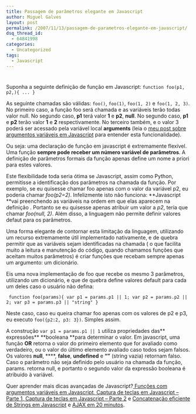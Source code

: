 ```yaml
---
title: Passagem de parâmetros elegante em Javascript
author: Miguel Galves
layout: post
permalink: /2007/11/13/passagem-de-parametros-elegante-em-javascript/
dsq_thread_id:
  - 64841998
categories:
  - Uncategorized
tags:
  - Javascript
---
```

# 

Suponha a seguinte definição de função em Javascript: `
function foo(p1, p2,){
...
} `

As seguinte chamadas são válidas: `foo()`, `foo(1)`, `foo(1, 2)` e `foo(1, 2, 3)`. No primeiro caso, a função foo será chamada e as variáveis terão todas valor null. No segundo caso, **p1** terá valor **1** e **p2**, **null**. No segundo caso, **p1** e **p2** terão valor **1** e **2** respectivamente. No terceiro também, e o valor 3 poderá ser acessado pela variável local **arguments** (leia o [meu post sobre argumentos variáveis em Javascript][1] para entender esta funcionalidade).

 [1]: http://log4dev.com/2007/10/13/funcoes-com-argumentos-variaveis-em-javascript/

Ou seja: uma declaração de função em javascript é extremamente flexível. Uma função **sempre pode receber um número variável de parâmetros**. A definição de parâmetros formais da função apenas define um nome a priori para estes valores.

Este flexibilidade toda seria ótima se Javascript, assim como Python, permitisse a identificação dos parâmetros na chamada da função. Por exemplo, se eu quisesse chamar foo apenas com o valor da variável p2, eu poderia chamar *foo(p2=2)*. Infelizmente isto não funciona: **Javascript **vai preenchendo as variáveis na ordem em que elas aparecem na definição . Portanto se eu quisesse apenas atribuir um valor a *p2*, teria que chamar *foo(null, 2)*. Além disso, a linguagem não permite definir valores defaut para os parâmetros.

Uma forma elegante de contornar esta limitação da linguagem, utilizando um recurso extremamente útil implementado nativamente, e de quebra permitir que as variáveis sejam identificadas na chamada ( o que facilita muito a leitura e manutenção do código, quando chamamos funções que aceitam muitos parâmetros) é criar funções que recebam sempre apenas um argumento: um dicionário.

Eis uma nova implementação de foo que recebe os mesmo 3 parâmetros, utilizando um dicionário, e que de quebra define valores default para cada um deles caso o usuário não defina:

`
function foo(params){
var p1 = params.p1 || 1;
var p2 = params.p2 || 2;
var p3 = params.p3 || "string"
}`

Neste caso, caso eu queira chamar foo apenas com os valores de p2 e p3, eu executo `foo({p2:2, p3: 3})`. Simples assim.

A construção `var p1 = params.p1 || 1` utiliza propriedades das** expressões** **booleana **para determinar o valor. Em javascript, uma função **OR** retorna o valor do primeiro elemento que for avaliado como verdadeiro, ou o valor do último elemento avaliado caso todos sejam falsos. Os valores **null**, ****, **false**, **undefined** e **“”** (string vazia) retornam falso. Caso o parâmetro não seja definido pelo usuário na chamada da função, params. retorna null, e portanto o segundo valor da expressão booleana é atribuido à variável.

Quer aprender mais dicas avançadas de Javascript?[ Funções com argumentos variáveis em Javascript][2],[ Captura de teclas em Javascript – Parte 1][3],[ Captura de teclas em Javascript – Parte 2][4] e [Concatenação eficiente de Strings em Javascript][5] e [AJAX em 20 minutos][6].

 [2]: http://log4dev.com/2007/10/13/funcoes-com-argumentos-variaveis-em-javascript/ "Link permanente para Funções com argumentos variáveis em Javascript"
 [3]: http://log4dev.com/2006/04/19/captura-de-teclas-em-javascript-parte-1/ "Link permanente para Captura de teclas em Javascript - Parte 1"
 [4]: http://log4dev.com/2006/05/15/captura-de-teclas-em-javascript-parte-2-2/ "Link permanente para Captura de teclas em Javascript - Parte 2"
 [5]: http://log4dev.com/2006/04/06/stringbuffer-em-javascript/ "Link permanente para Concatenação eficiente de Strings em Javascript"
 [6]: http://log4dev.com/2007/08/21/ajax-em-20-minutos/